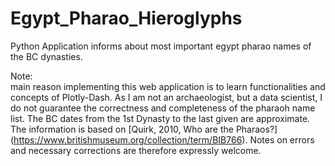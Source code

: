 # Egypt_Pharao_Hieroglyphs
Python Application informs about most important egypt pharao names of the BC dynasties.

Note:<br>
main reason implementing this web application is to learn functionalities and concepts of Plotly-Dash. As I am not an archaeologist, but a data scientist, I do not guarantee the correctness and completeness of the pharaoh name list. The BC dates from the 1st Dynasty to the last given are approximate. The information is based on [Quirk, 2010, Who are the Pharaos?]
(https://www.britishmuseum.org/collection/term/BIB766). Notes on errors and necessary corrections are therefore expressly welcome.
